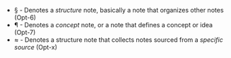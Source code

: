 -   § - Denotes a _structure_ note, basically a note that organizes other notes (Opt-6)
-   ¶ - Denotes a _concept_ note, or a note that defines a concept or idea (Opt-7)
-   ≈ - Denotes a structure note that collects notes sourced from a _specific source_ (Opt-x)